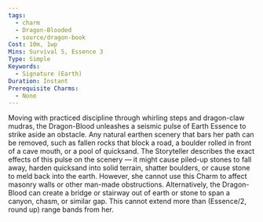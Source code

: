 ```yaml
---
tags:
  - charm
  - Dragon-Blooded
  - source/dragon-book
Cost: 10m, 1wp
Mins: Survival 5, Essence 3
Type: Simple
Keywords:
  - Signature (Earth)
Duration: Instant
Prerequisite Charms:
  - None
---
```

Moving with practiced discipline through whirling steps and dragon-claw mudras, the Dragon-Blood unleashes a seismic pulse of Earth Essence to strike aside an obstacle. Any natural earthen scenery that bars her path can be removed, such as fallen rocks that block a road, a boulder rolled in front of a cave mouth, or a pool of quicksand. The Storyteller describes the exact effects of this pulse on the scenery — it might cause piled-up stones to fall away, harden quicksand into solid terrain, shatter boulders, or cause stone to meld back into the earth. However, she cannot use this Charm to affect masonry walls or other man-made obstructions. Alternatively, the Dragon-Blood can create a bridge or stairway out of earth or stone to span a canyon, chasm, or similar gap. This cannot extend more than (Essence/2, round up) range bands from her.